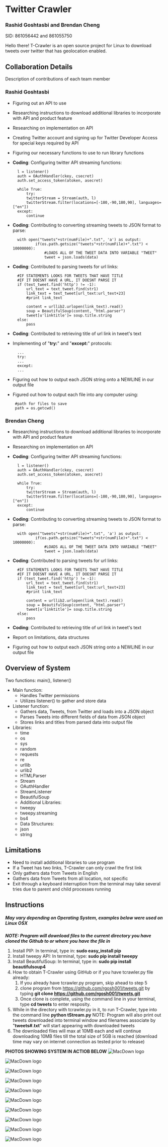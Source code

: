 # Twitter Crawler
### Rashid Goshtasbi and Brendan Cheng
SID: 861056442 and 861055750

Hello there! T-Crawler is an open source project for Linux to download tweets over twitter that has geolocation enabled.

## Collaboration Details
Description of contributions of each team member
### Rashid Goshtasbi
* Figuring out an API to use
* Researching instructions to download additional libraries to incorporate with API and product feature
* Researching on implementation on API
* Creating Twitter account and signing up for Twitter Developer Access for special keys required by API
* Figuring our necessary functions to use to run library functions
* **Coding**: Configuring twitter API streaming functions:

		l = listener()
		auth = OAuthHandler(ckey, csecret)
		auth.set_access_token(atoken, asecret)
		
		while True:
			try:
			twitterStream = Stream(auth, l)
			twitterStream.filter(locations=[-180,-90,180,90], languages=["en"])
		except:
			continue

* **Coding**: Contributing to converting streaming tweets to JSON format to parse:

		with open("tweets"+str(numFile)+".txt", 'a') as output:
				if(os.path.getsize("tweets"+str(numFile)+".txt") < 10000000):					
					#LOADS ALL OF THE TWEET DATA INTO VARIABLE "TWEET"
					tweet = json.loads(data)
* **Coding**: Contributed to parsing tweets for url links:

		#IF STATEMENTS LOOKS FOR TWEETS THAT HAVE TITLE
		#IF IT DOESNT HAVE A URL, IT DOESNT PARSE IT
		if (text_tweet.find('http') != -1):
			url_text = text_tweet.find(str1)
			link_text = text_tweet[url_text:url_text+23]
			#print link_text
						
			content = urllib2.urlopen(link_text).read()
			soup = BeautifulSoup(content, "html.parser")
			tweet[u'linktitle']= soup.title.string
		else:
			pass

* **Coding**: Contributed to retrieving title of url link in tweet's text
* Implementing of "**try:**" and "**except:**" protocols:

		...
		try:
		...
		except:
		...
*  Figuring out how to output each JSON string onto a NEWLINE in our output file
*  Figured out how to output each file into any computer using:

		#path for files to save
		path = os.getcwd()

### Brendan Cheng
* Researching instructions to download additional libraries to incorporate with API and product feature
* Researching on implementation on API
* **Coding**: Configuring twitter API streaming functions:

		l = listener()
		auth = OAuthHandler(ckey, csecret)
		auth.set_access_token(atoken, asecret)
		
		while True:
			try:
			twitterStream = Stream(auth, l)
			twitterStream.filter(locations=[-180,-90,180,90], languages=["en"])
		except:
			continue

* **Coding**: Contributing to converting streaming tweets to JSON format to parse:

		with open("tweets"+str(numFile)+".txt", 'a') as output:
				if(os.path.getsize("tweets"+str(numFile)+".txt") < 10000000):					
					#LOADS ALL OF THE TWEET DATA INTO VARIABLE "TWEET"
					tweet = json.loads(data)
* **Coding**: Contributed to parsing tweets for url links:

		#IF STATEMENTS LOOKS FOR TWEETS THAT HAVE TITLE
		#IF IT DOESNT HAVE A URL, IT DOESNT PARSE IT
		if (text_tweet.find('http') != -1):
			url_text = text_tweet.find(str1)
			link_text = text_tweet[url_text:url_text+23]
			#print link_text
						
			content = urllib2.urlopen(link_text).read()
			soup = BeautifulSoup(content, "html.parser")
			tweet[u'linktitle']= soup.title.string
		else:
			pass

* **Coding**: Contributed to retrieving title of url link in tweet's text
* Report on limitations, data structures
* Figuring out how to output each JSON string onto a NEWLINE in our output file

## Overview of System
Two functions: main(), listener()

* Main function:
	* Handles Twitter permissions
	* Utilizes listener() to gather and store data
* Listener function:
	* Gathers data, Tweets, from Twitter and loads into a JSON object
	* Parses Tweets into different fields of data from JSON object 
	* Stores links and titles from parsed data into output file
* Libraries: 
	* time
	* os
	* sys
	* random
	* requests
	* re
	* urllib
	* urlib2
	* HTMLParser
	* Stream
	* OAuthHandler
	* StreamListener
	* BeautifulSoup
	* Additional Libraries:
	* tweepy
	* tweepy.streaming
	* bs4
	* Data Structures:
	* json
	* string


## Limitations
* Need to install additional libraries to use program
* If a Tweet has two links, T-Crawler can only crawl the first link 
* Only gathers data from Tweets in English
* Gathers data from Tweets from all location, not specific
* Exit through a keyboard interruption from the terminal may take several tries due to parent and child processes running

## Instructions
##### May vary depending on Operating System, examples below were used on Linux OSX
***NOTE: Program will download files to the current directory you have cloned the Github to or where you have the file in***

1. Install PIP: In terminal, type in: **sudo easy_install pip**
2. Install tweepy API: In terminal, type: **sudo pip install tweepy**
3. Install BeautifulSoup: In terminal, type in: **sudo pip install beautifulsoup4**
4. How to obtain T-Crawler using GitHub or if you have tcrawler.py file already:
	1.  If you already have tcrawler.py program, skip ahead to step 5
	2. clone program from https://github.com/rgosh001/tweets.git by typing **git clone https://github.com/rgosh001/tweets.git**
	3. Once clone is complete, using the command line in your terminal, type **cd tweets** to enter resposity.
5. While in the directory with tcrawler.py in it, to run T-Crawler, type into the command line **python tStream.py** NOTE: Program will also print out tweets downloaded into terminal window
 and filenames associate by "**tweets#.txt**" will start appearing with downloaded tweets
6. The downloaded files will max at 10MB each and will continue downloading 10MB files till the total size of 5GB is reached (download time may vary on internet connection as tested prior to release)

**PHOTOS SHOWING SYSTEM IN ACTIOB BELOW**
![MacDown logo](https://github.com/rgosh001/tweets/blob/master/READMEpics/s1.png)

![MacDown logo](https://github.com/rgosh001/tweets/blob/master/READMEpics/s2.png)

![MacDown logo](https://github.com/rgosh001/tweets/blob/master/READMEpics/s3.png)

![MacDown logo](https://github.com/rgosh001/tweets/blob/master/READMEpics/s4.png)

![MacDown logo](https://github.com/rgosh001/tweets/blob/master/READMEpics/s5.png)

![MacDown logo](https://github.com/rgosh001/tweets/blob/master/READMEpics/s6.png)

![MacDown logo](https://github.com/rgosh001/tweets/blob/master/READMEpics/s7.png)

![MacDown logo](https://github.com/rgosh001/tweets/blob/master/READMEpics/s8.png)

![MacDown logo](https://github.com/rgosh001/tweets/blob/master/READMEpics/s9.png)

![MacDown logo](https://github.com/rgosh001/tweets/blob/master/READMEpics/s10.png)


